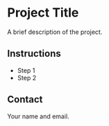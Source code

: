 # Project Title
A brief description of the project.

## Instructions
- Step 1
- Step 2

## Contact
Your name and email.
